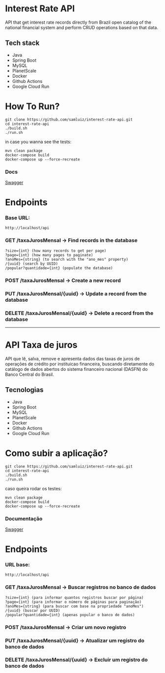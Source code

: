 # Interest Rate API

API that get interest rate records directly from Brazil open catalog of the national financial system and perform CRUD operations based on that data.

## Tech stack

- Java
- Spring Boot
- MySQL
- PlanetScale
- Docker
- Github Actions
- Google Cloud Run

# How To Run?

```
git clone https://github.com/samluiz/interest-rate-api.git
cd interest-rate-api
./build.sh
./run.sh
```

in case you wanna see the tests:

```
mvn clean package
docker-compose build
docker-compose up --force-recreate
```

### Docs

<a href="http://localhost/api" target="_blank">Swagger</a>

# Endpoints

### Base URL:
```
http://localhost/api
```

### GET /taxaJurosMensal -> Find records in the database
    ?size={int} (how many records to get per page)
    ?page={int} (how many pages to paginate)
    ?anoMes={string} (to search with the "ano_mes" property)
    /{uuid} (search by UUID)
    /popular?quantidade={int} (populate the database)
    
### POST /taxaJurosMensal -> Create a new record
### PUT /taxaJurosMensal/{uuid} -> Update a record from the database
### DELETE /taxaJurosMensal/{uuid} -> Delete a record from the database

----------

# API Taxa de juros

API que lê, salva, remove e apresenta dados das taxas de juros de operações de crédito por instituicao financeira, 
buscando diretamente do catálogo de dados abertos do sistema financeiro nacional (DASFN) do Banco Central do Brasil.

## Tecnologias

- Java
- Spring Boot
- MySQL
- PlanetScale
- Docker
- Github Actions
- Google Cloud Run

# Como subir a aplicação?

```
git clone https://github.com/samluiz/interest-rate-api.git
cd interest-rate-api
./build.sh
./run.sh
```

caso queira rodar os testes:

```
mvn clean package
docker-compose build
docker-compose up --force-recreate
```

### Documentação

<a href="http://localhost/api" target="_blank">Swagger</a>

# Endpoints

### URL base:
```
http://localhost/api
```

### GET /taxaJurosMensal -> Buscar registros no banco de dados
    ?size={int} (para informar quantos registros buscar por página)
    ?page={int} (para informar o número de páginas para paginação)
    ?anoMes={string} (para buscar com base na propriedade "anoMes")
    /{uuid} (buscar por UUID)
    /popular?quantidade={int} (apenas popular o banco de dados)
    
### POST /taxaJurosMensal -> Criar um novo registro
### PUT /taxaJurosMensal/{uuid} -> Atualizar um registro do banco de dados
### DELETE /taxaJurosMensal/{uuid} -> Excluir um registro do banco de dados
